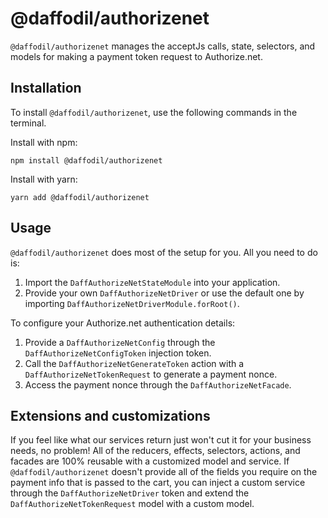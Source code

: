 # @daffodil/authorizenet
`@daffodil/authorizenet` manages the acceptJs calls, state, selectors, and models for making a payment token request to Authorize.net.

## Installation
To install `@daffodil/authorizenet`, use the following commands in the terminal.

Install with npm:
```
npm install @daffodil/authorizenet
```

Install with yarn:
```
yarn add @daffodil/authorizenet
```

## Usage
`@daffodil/authorizenet` does most of the setup for you. All you need to do is:

1. Import the `DaffAuthorizeNetStateModule` into your application.
2. Provide your own `DaffAuthorizeNetDriver` or use the default one by importing `DaffAuthorizeNetDriverModule.forRoot()`.

To configure your Authorize.net authentication details:

1. Provide a `DaffAuthorizeNetConfig` through the `DaffAuthorizeNetConfigToken` injection token.
2. Call the `DaffAuthorizeNetGenerateToken` action with a `DaffAuthorizeNetTokenRequest` to generate a payment nonce.
3. Access the payment nonce through the `DaffAuthorizeNetFacade`.

## Extensions and customizations
If you feel like what our services return just won't cut it for your business needs, no problem! All of the reducers, effects, selectors, actions, and facades are 100% reusable with a customized model and service. If `@daffodil/authorizenet` doesn't provide all of the fields you require on the payment info that is passed to the cart, you can inject a custom service through the `DaffAuthorizeNetDriver` token and extend the `DaffAuthorizeNetTokenRequest` model with a custom model.
